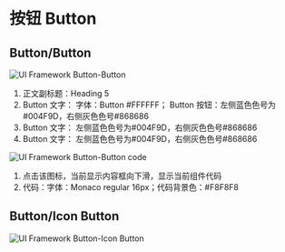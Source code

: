 # 按钮 Button

## Button/Button
![UI Framework Button-Button](../imgs/ns_ui_framework/Button-Button.png)

1. 正文副标题：Heading 5
2. Button 文字： 字体：Button #FFFFFF； Button 按钮：左侧蓝色色号为#004F9D，右侧灰色色号#868686
3. Button 文字： 左侧蓝色色号为#004F9D，右侧灰色色号#868686
4. Button 文字： 左侧蓝色色号为#004F9D，右侧灰色色号#868686

![UI Framework Button-Button code](../imgs/ns_ui_framework/Button-Button_code.png)

1. 点击该图标，当前显示内容框向下滑，显示当前组件代码
2. 代码：字体：Monaco regular 16px；代码背景色：#F8F8F8

## Button/Icon Button

![UI Framework Button-Icon Button](../imgs/ns_ui_framework/Button-Icon_Button.png)